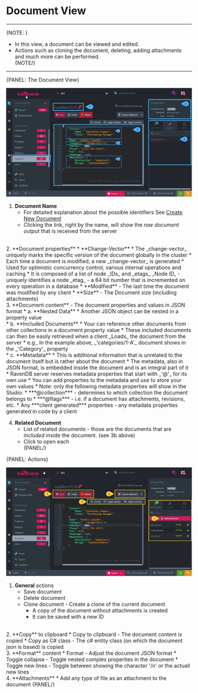 ﻿# Document View
---

{NOTE: }

* In this view, a document can be viewed and edited.  
* Actions such as cloning the document, deleting, adding attachments and much more can be performed.  
{NOTE/}

---

{PANEL: The Document View}

![Figure 1. Document View](images/document-view-1.png "Document: 'Suppliers/1-A' in the 'Suppliers' Collection")

1. **Document Name**  
   * For detailed explanation about the possible identifiers See [Create New Document](../../../../todo-update-me-later)  
   * Clicking the link, right by the name, will show the _raw document output_ that is received  from the server  
<br/>
2. **Document properties**  
   * **Change-Vector**  
     * The _change-vector_ uniquely marks the specific version of the document globally in the cluster  
     * Each time a document is modified, a new _change-vector_ is generated  
     * Used for optimistic  concurrency control, various internal operations and caching  
     * It is composed of a list of node _IDs_ and _etags_  
       _Node ID_ - uniquely identifies a node  
       _etag_ - a 64 bit number that is incremented on every operation in a database  
   * **Modified** - The last time the document was modified by any client  
   * **Size** - The Document size (including attachments)  
<br/>
3. **Document content** - The document properties and values in JSON format  
   * a. **Nested Data**  
        * Another JSON object can be nested in a property value  
<br/>
   * b. **Included Documents**  
        * Your can reference other documents from other collections in a document property value  
        * These included documents can then be easily retrieved when a client _Loads_ the document from the server  
        * e.g., In the example above, _'categories/1-A'_ document shows in the _'Category'_ property  
<br/>
   * c. **Metadata**  
        * This is additional information that is unrelated to the document itself but is rather about the document  
        * The metadata, also in JSON format, is embedded inside the document and is an integral part of it  
        * RavenDB server reserves metadata properties that start with _'@'_ for its own use  
        * You can add properties to the metadata and use to store your own values  
        * Note: only the following metadata properties will show in the Studio:  
           * ***@collection*** - determines to which collection the document belongs to  
           * ***@flags*** - i.e. if a document has attachments, revisions, etc.  
           * Any ***client generated*** properties - any metadata properties generated in code by a client  
<br/>

4. **Related Document**  
   * List of related documents - those are the documents that are _included_ inside the document. (see 3b above)
   * Click to open each  
{PANEL/}

{PANEL: Actions}

![Figure 2. Document View Actions](images/document-view-2.png "Document View Actions")

1. **General** actions  
   * Save document  
   * Delete document  
   * Clone document - Create a clone of the current document  
     * A copy of the document without attachments is created  
     * It can be saved with a new ID  
<br/>
2. **Copy** to clipboard  
   * Copy to clipboard - The document content is copied  
   * Copy as C# class - The c# entity class (on which the document json is based) is copied  
<br/>
3. **Format** content
   * Format - Adjust the document JSON format  
   * Toggle collapse - Toggle nested complex properties in the document  
   * Toggle new lines - Toggle between showing the character '/n' or the actuall new lines  
<br/>
4. **Attachments**  
   * Add any type of file as an attachment to the document  
{PANEL/}

